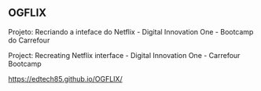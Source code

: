 ## OGFLIX
Projeto: Recriando a inteface do Netflix - Digital Innovation One - Bootcamp do Carrefour


Project: Recreating Netflix interface - Digital Innovation One - Carrefour Bootcamp


https://edtech85.github.io/OGFLIX/
